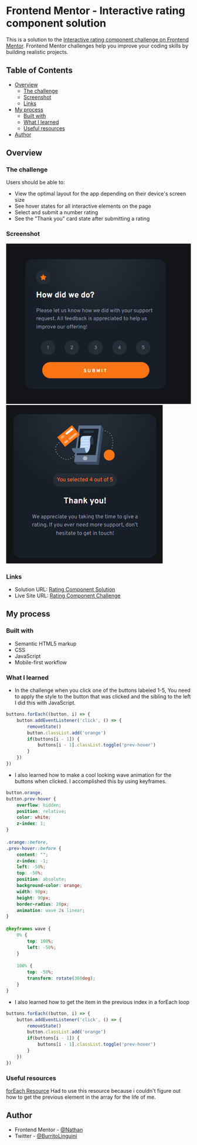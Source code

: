 # Frontend Mentor - Interactive rating component solution

This is a solution to the [Interactive rating component challenge on Frontend Mentor](https://www.frontendmentor.io/challenges/interactive-rating-component-koxpeBUmI). Frontend Mentor challenges help you improve your coding skills by building realistic projects. 

## Table of Contents

- [Overview](#overview)
  - [The challenge](#the-challenge)
  - [Screenshot](#screenshot)
  - [Links](#links)
- [My process](#my-process)
  - [Built with](#built-with)
  - [What I learned](#what-i-learned)
  - [Useful resources](#useful-resources)
- [Author](#author)

## Overview

### The challenge

Users should be able to:

- View the optimal layout for the app depending on their device's screen size
- See hover states for all interactive elements on the page
- Select and submit a number rating
- See the "Thank you" card state after submitting a rating

### Screenshot

![Rating Component](./images/main.png)
![Thank You Component](./images/thank.png)

### Links

- Solution URL: [Rating Component Solution](https://www.frontendmentor.io/solutions/interactive-rating-component-ryxgDxbE5)
- Live Site URL: [Rating Component Challenge](https://rating-component-challenge.netlify.app)

## My process


### Built with

- Semantic HTML5 markup
- CSS
- JavaScript
- Mobile-first workflow

### What I learned

- In the challenge when you click one of the buttons labeled 1-5, You need to apply the style to the button that was clicked and the sibling to the left I did this with JavaScript.
```js
buttons.forEach((button, i) => {
    button.addEventListener('click', () => {
        removeState()
        button.classList.add('orange')
        if(buttons[i - 1]) {
            buttons[i - 1].classList.toggle('prev-hover')
        }
    })
})
```
- I also learned how to make a cool looking wave animation for the buttons when clicked. I accomplished this by using keyframes.

```css
button.orange,
button.prev-hover {
    overflow: hidden;
    position: relative;
    color: white;
    z-index: 1;
}

.orange::before,
.prev-hover::before {
    content: "";
    z-index: -1;
    left: -50%;
    top: -50%;
    position: absolute;
    background-color: orange;
    width: 90px;
    height: 90px;
    border-radius: 20px;
    animation: wave 2s linear;
}

@keyframes wave {
    0% {
        top: 100%;
        left: -50%;
    }

    100% {
        top: -50%;
        transform: rotate(360deg);
    }
}
```

- I also learned how to get the item in the previous index in a forEach loop
```js
buttons.forEach((button, i) => {
    button.addEventListener('click', () => {
        removeState()
        button.classList.add('orange')
        if(buttons[i - 1]) {
            buttons[i - 1].classList.toggle('prev-hover')
        }
    })
})
```

### Useful resources
[forEach Resource](https://www.w3schools.com/jsref/jsref_forEach.asp) Had to use this resource because i couldn't figure out how to get the previous element in the array for the life of me.

## Author
- Frontend Mentor - [@Nathan](https://www.frontendmentor.io/profile/yourusername)
- Twitter - [@BurritoLinguini](https://www.twitter.com/BurritoLinguini)

